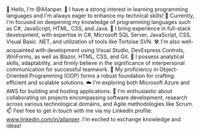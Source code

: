 👋 Hello, I'm @Allanper.
👀 I have a strong interest in learning programming languages and I'm always eager to enhance my technical skills!
🌱 Currently, I'm focused on deepening my knowledge of programming languages such as C#, JavaScript, HTML, CSS, and Java.
💼 I bring experience in full-stack development, with expertise in C#, Microsoft SQL Server, JavaScript, CSS, Visual Basic .NET, and utilization of tools like Tortoise SVN.
🛠️ I'm also well-acquainted with development using Visual Studio, DevExpress Controls, WinForms, as well as Blazor, HTML, CSS, and Git.
🚀 I possess analytical skills, adaptability, and firmly believe in the significance of interpersonal communication for successful teamwork.
🧠 My proficiency in Object-Oriented Programming (OOP) forms a robust foundation for crafting efficient and scalable solutions.
☁️ I'm exploring both Microsoft Azure and AWS for building and hosting applications.
🤝 I'm enthusiastic about collaborating on projects encompassing software development, research across various technological domains, and Agile methodologies like Scrum.
📫 Feel free to get in touch with me via my LinkedIn profile: www.linkedin.com/in/allanper. I'm excited to exchange knowledge and ideas!

<!---
Allanper/Allanper is a ✨ special ✨ repository because its `README.md` (this file) appears on your GitHub profile.
You can click the Preview link to take a look at your changes.
--->
